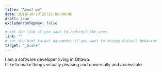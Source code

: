 ```yaml
---
title: "About me"
date: 2018-10-23T23:27:06-04:00
draft: true
excludeFromTopNav: false

# set the link if you want to redirect the user.
link: ""
# set the html target parameter if you want to change default behavior
target: "_blank"
---
```


I am a software developer living in Ottawa.  
I like to make things visually pleasing and universally and accessible.
